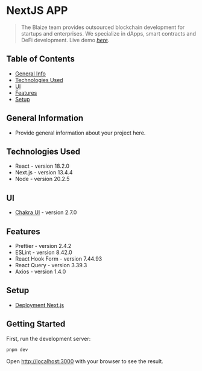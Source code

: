 # NextJS APP
> The Blaize team provides outsourced blockchain development for startups and enterprises. We specialize in dApps, smart contracts and DeFi development.
> Live demo [_here_](https://blaize.tech). <!-- If you have the project hosted somewhere, include the link here. -->

## Table of Contents
* [General Info](#general-information)
* [Technologies Used](#technologies-used)
* [UI](#ui)
* [Features](#features)
* [Setup](#setup)
<!-- * [License](#license) -->


## General Information
- Provide general information about your project here.


## Technologies Used
- React - version 18.2.0
- Next.js - version 13.4.4
- Node - version 20.2.5

## UI
- [Chakra UI](https://chakra-ui.com/) - version 2.7.0

## Features
- Prettier - version 2.4.2
- ESLint - version 8.42.0
- React Hook Form - version 7.44.93
- React Query - version 3.39.3
- Axios - version 1.4.0


## Setup
- [Deployment Next.js](https://nextjs.org/docs/deployment)


## Getting Started

First, run the development server:

```bash
pnpm dev
```

Open [http://localhost:3000](http://localhost:3000) with your browser to see the result.


